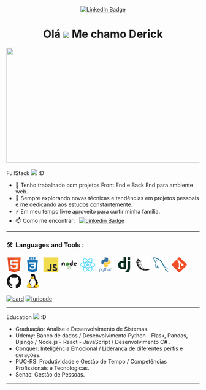 
<p align="center">
<a href="https://www.linkedin.com/in/arcederick/"><img src="https://img.shields.io/badge/LinkedIn-blue?style=for-the-badge&logo=linkedin&logoColor=white" alt="LinkedIn Badge" target: blank></a>
</p>



<h1 align="center">Olá <img src="https://media.giphy.com/media/hvRJCLFzcasrR4ia7z/giphy.gif" width="40"> Me chamo Derick</h1>

<p align="center"><img src="https://media.giphy.com/media/dWesBcTLavkZuG35MI/giphy.gif" width="600" height="300"  /></p>



FullStack <img src="https://media.giphy.com/media/WUlplcMpOCEmTGBtBW/giphy.gif" width="30"> :D

- 🔭 Tenho trabalhado com projetos Front End e Back End para ambiente web.
- 🌱 Sempre explorando novas técnicas e tendências em projetos pessoais e me dedicando aos estudos constantemente.
- ⚡ Em meu tempo livre aproveito para curtir minha família.
- 📫 Como me encontrar: &nbsp; [![Linkedin Badge](https://img.shields.io/badge/-arcederick-blue?style=flat&logo=Linkedin&logoColor=white)](https://www.linkedin.com/in/arcederick/)

---

### 🛠 &nbsp;Languages and Tools :

<p>
  <img src="https://github.com/devicons/devicon/blob/master/icons/html5/html5-original.svg" title="HTML5" alt="HTML" width="40" height="40"/>&nbsp;
  <img src="https://github.com/devicons/devicon/blob/master/icons/css3/css3-plain-wordmark.svg"  title="CSS3" alt="CSS3" width="40" height="40"/>&nbsp;
  <img src="https://github.com/devicons/devicon/blob/master/icons/javascript/javascript-original.svg" title="JavaScript" alt="JavaScript" width="40" height="40"/>&nbsp;
  <img src="https://raw.githubusercontent.com/devicons/devicon/ca28c779441053191ff11710fe24a9e6c23690d6/icons/nodejs/nodejs-original-wordmark.svg" title="Node.js" alt="nodejs" width="40" height="40"/>&nbsp; 
  <img src="https://raw.githubusercontent.com/devicons/devicon/ca28c779441053191ff11710fe24a9e6c23690d6/icons/react/react-original.svg" title="React"  alt="React" width="40" height="40"/>&nbsp;
  <img src="https://raw.githubusercontent.com/devicons/devicon/55609aa5bd817ff167afce0d965585c92040787a/icons/python/python-original-wordmark.svg" title="Python"  alt="Python" width="40" height="40"/>&nbsp;
  <img src="https://github.com/devicons/devicon/blob/master/icons/django/django-plain.svg" title="Django"  alt="Django" width="40" height="40"/>&nbsp;
  <img src="https://raw.githubusercontent.com/devicons/devicon/ca28c779441053191ff11710fe24a9e6c23690d6/icons/flask/flask-original.svg" title="Flask"  alt="Flask" width="40" height="40"/>&nbsp; 
  <img src="https://github.com/devicons/devicon/blob/master/icons/mysql/mysql-original.svg" title="MySQL"  alt="MySQL" width="40" height="40"/>&nbsp;
  <img src="https://github.com/devicons/devicon/blob/master/icons/git/git-original.svg" title="Git"  alt="Git" width="40" height="40"/>&nbsp;
  <img src="https://raw.githubusercontent.com/devicons/devicon/ca28c779441053191ff11710fe24a9e6c23690d6/icons/github/github-original.svg" title="GitHub"  alt="GitHub" width="40" height="40"/>&nbsp;
  <img src="https://raw.githubusercontent.com/devicons/devicon/ca28c779441053191ff11710fe24a9e6c23690d6/icons/linux/linux-original.svg" title="Linux"  alt="Linux" width="40" height="40"/>&nbsp; 
</p>

[![card](https://github-readme-stats.vercel.app/api?username=arcederick&theme=tokyonight)](https://github.com/anuraghazra/github-readme-stats)
[![iuricode](https://github-readme-stats.vercel.app/api/top-langs/?username=arcederick&hide=html&layout=compact&theme=tokyonight)](https://github.com/anuraghazra/github-readme-stats)

---

Education <img src="https://media.giphy.com/media/WUlplcMpOCEmTGBtBW/giphy.gif" width="30"> :D

- Graduação: Analise e Desenvolvimento de Sistemas.
- Udemy: Banco de dados / Desenvolvimento Python - Flask, Pandas, Django / Node.js - React - JavaScript / Desenvolvimento C# .
- Conquer: Inteligência Emocional / Liderança de diferentes perfis e gerações.
- PUC-RS: Produtividade e Gestão de Tempo / Competências Profissionais e Tecnologicas.
- Senac: Gestão de Pessoas.

---







































